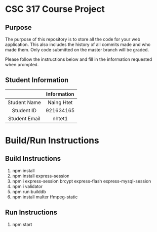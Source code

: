 # CSC 317 Course Project

## Purpose

The purpose of this repository is to store all the code for your web application. This also includes the history of all commits made and who made them. Only code submitted on the master branch will be graded.

Please follow the instructions below and fill in the information requested when prompted.

## Student Information

|               | Information   |
|:-------------:|:-------------:|
| Student Name  | Naing Htet    |
| Student ID    | 921634165     |
| Student Email | nhtet1        |



# Build/Run Instructions

## Build Instructions
1. npm install
2. npm install express-session
3. npm i express-session brcypt express-flash express-mysql-session
4. npm i validator
5. npm run builddb
6. npm install multer ffmpeg-static

## Run Instructions
1. npm start